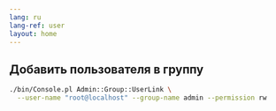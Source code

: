 ```yaml
---
lang: ru
lang-ref: user 
layout: home
---
```


## Добавить пользователя в группу

```bash
./bin/Console.pl Admin::Group::UserLink \
  --user-name "root@localhost" --group-name admin --permission rw
```
